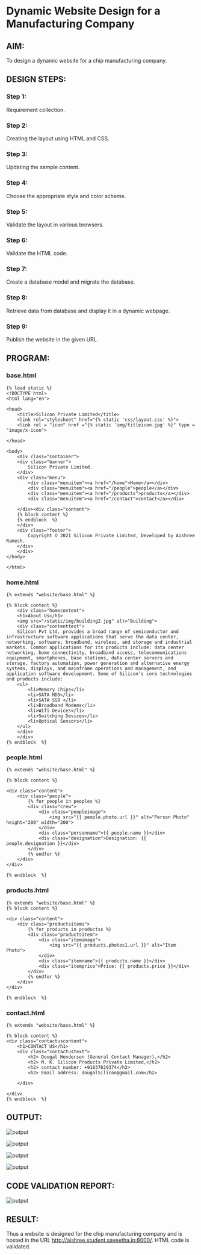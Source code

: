 # Dynamic Website Design for a Manufacturing Company
## AIM:
To design a dynamic website for a chip manufacturing company.

## DESIGN STEPS:
### Step 1: 
Requirement collection.
### Step 2:
Creating the layout using HTML and CSS.
### Step 3:
Updating the sample content.
### Step 4:
Choose the appropriate style and color scheme.
### Step 5:
Validate the layout in various browsers.
### Step 6:
Validate the HTML code.
### Step 7:
Create a database model and migrate the database.
### Step 8:
Retrieve data from database and display it in a dynamic webpage.
### Step 9:
Publish the website in the given URL.

## PROGRAM:
### base.html
```
{% load static %}
<!DOCTYPE html>
<html lang="en">

<head>
    <title>Silicon Private Limited</title>
    <link rel="stylesheet" href="{% static 'css/layout.css' %}">
    <link rel = "icon" href ="{% static 'img/titleicon.jpg' %}" type = "image/x-icon"> 
              
</head>

<body>
    <div class="container">
    <div class="banner">
        Silicon Private Limited.
    </div>
    <div class="menu">
        <div class="menuitem"><a href="/home">Home</a></div> 
        <div class="menuitem"><a href="/people">people</a></div>
        <div class="menuitem"><a href="/products">products</a></div> 
        <div class="menuitem"><a href="/contact">contact</a></div>
        
    </div><div class="content">
    {% block content %}    
    {% endblock  %}
    </div>
    <div class="footer">
        Copyright © 2021 Silicon Private Limited, Developed by Aishree Ramesh.
    </div>
    </div>
</body>

</html>
```
### home.html
```
{% extends "website/base.html" %}

{% block content %}
    <div class="homecontent">    
    <h1>About Us</h1>
    <img src="/static/img/building2.jpg" alt="Building">
    <div class="contenttext">
    Silicon Pvt Ltd, provides a broad range of semiconductor and infrastructure software applications that serve the data center, networking, software, broadband, wireless, and storage and industrial markets. Common applications for its products include: data center networking, home connectivity, broadband access, telecommunications equipment, smartphones, base stations, data center servers and storage, factory automation, power generation and alternative energy systems, displays, and mainframe operations and management, and application software development. Some of Silicon's core technologies and products include:
    <ul>
        <li>Memory Chips</li>
        <li>SATA HDD</li>
        <li>SATA SSD </li>
        <li>Broadband Modems</li>
        <li>Wifi Devices</li>
        <li>Switching Devices</li>
        <li>Optical Sensors</li>
    </ul> 
    </div>
    </div>
{% endblock  %}
```
### people.html
```
{% extends "website/base.html" %}

{% block content %}

<div class="content">
    <div class="people">
        {% for people in peoples %}
        <div class="crew">
            <div class="peopleimage">
                <img src="{{ people.photo.url }}" alt="Person Photo" height="200" width="200">
            </div>
            <div class="personname">{{ people.name }}</div>
            <div class="designation">Designation: {{ people.designation }}</div>
        </div>
        {% endfor %}
    </div>
</div>

{% endblock  %}
```
### products.html
```
{% extends "website/base.html" %}
{% block content %}

<div class="content">
    <div class="productsitems">
        {% for products in productss %}
        <div class="productsitem">
            <div class="itemimage">
                <img src="{{ products.photos1.url }}" alt="Item Photo">
            </div>
            <div class="itemname">{{ products.name }}</div>
            <div class="itemprice">Price: {{ products.price }}</div>
        </div>
        {% endfor %}
    </div>
</div>

{% endblock  %}
```
### contact.html
```
{% extends "website/base.html" %}

{% block content %}
<div class="contactuscontent">
    <h1>CONTACT US</h1>
    <div class="contactustext">
        <h2> Dougal Henderson (General Contact Manager),</h2>
        <h2> M. K. Silicon Products Private Limited,</h2>
        <h2> contact number: +91837629374</h2>
        <h2> Email address: dougalSilicon@gmail.com</h2>

    </div>

</div>
{% endblock  %}
```

## OUTPUT:
![output](./static/img/ot1.jpg)

![output](./static/img/ot2.jpg)

![output](./static/img/ot3.jpg)

![output](./static/img/ot4.jpg)

## CODE VALIDATION REPORT:
![output](./static/img/report2.jpg)



## RESULT:
Thus a website is designed for the chip manufacturing company and is hosted in the URL http://aishree.student.saveetha.in:8000/. HTML code is validated.